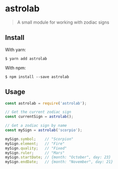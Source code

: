 # astrolab

> A small module for working with zodiac signs

## Install

With yarn:
```
$ yarn add astrolab
```

With npm:
```
$ npm install --save astrolab
```

## Usage

```js
const astrolab = require('astrolab');

// Get the current zodiac sign
const currentSign = astrolab();

// Get a zodiac sign by name
const mySign = astrolab('scorpio');

mySign.symbol;    // "Scorpion"
mySign.element;   // "Fire"
mySign.quality;   // "Fixed"
mySign.ruler;     // "Mars"
mySign.startDate; // {month: "October", day: 23}
mySign.endDate;   // {month: "November", day: 21}
 ```
